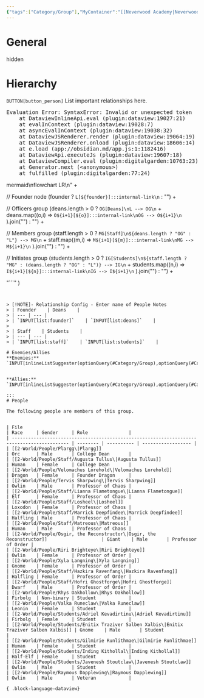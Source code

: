```yaml
---
{"tags":["Category/Group"],"MyContainer":"[[Neverwood Academy|Neverwood Academy]]","MyCategory":"College","image":"map-1.2-lorehold-campus.jpg","obsidianUIMode":"preview","faction":null,"primary_contact":null,"founder":["Velomachus Lorehold"],"deans":["Augusta Tullus","Plargg"],"staff":["Hofri Ghostforge","Losheel","Hazkire Ravenfang","Lianna Flametongue","Marrick Deepfindee","Riri Brighteye","Tervis Sharpwing","Xyla Langning"],"dg-publish":true,"dg-path":"World/Groups/Colleges/Lorehold College.md","permalink":"/world/groups/colleges/lorehold-college/","dgPassFrontmatter":true,"updated":"2025-10-03T15:14:24.000+01:00"}
---
```



# General
hidden
# Hierarchy

`BUTTON[button_person]` List important relationships here. 

<pre class="dataview dataview-error">Evaluation Error: SyntaxError: Invalid or unexpected token
    at DataviewInlineApi.eval (plugin:dataview:19027:21)
    at evalInContext (plugin:dataview:19028:7)
    at asyncEvalInContext (plugin:dataview:19038:32)
    at DataviewJSRenderer.render (plugin:dataview:19064:19)
    at DataviewJSRenderer.onload (plugin:dataview:18606:14)
    at e.load (app://obsidian.md/app.js:1:1182416)
    at DataviewApi.executeJs (plugin:dataview:19607:18)
    at DataviewCompiler.eval (plugin:digitalgarden:10763:23)
    at Generator.next (&lt;anonymous&gt;)
    at fulfilled (plugin:digitalgarden:77:24)</pre>mermaid\nflowchart LR\n" +

  // Founder node
  (founder
    ? `L[${founder}]:::internal-link\n`
    : "") +

  // Officers group
  (deans.length > 0
    ? `OG[Deans]\nL --> OG\n` +
      deans.map((o,i) =>
        `O${i+1}[${o}]:::internal-link\nOG --> O${i+1}\n`
      ).join("")
    : "") +

  // Members group
  (staff.length > 0
    ? `MG[Staff]\n${deans.length ? "OG" : "L"} --> MG\n` +
      staff.map((m,i) =>
        `M${i+1}[${m}]:::internal-link\nMG --> M${i+1}\n`
      ).join("")
    : "") +

  // Initiates group
  (students.length > 0
    ? `IG[Students]\n${staff.length ? "MG" : (deans.length ? "OG" : "L")} --> IG\n` +
      students.map((n,i) =>
        `I${i+1}[${n}]:::internal-link\nIG --> I${i+1}\n`
      ).join("")
    : "") +

  "```"
)
```


> [!NOTE]- Relationship Config - Enter name of People Notes
> | Founder    | Deans    | 
> | --- | --- | 
> | `INPUT[list:founder]`    | `INPUT[list:deans]`    | 
> 
> | Staff    | Students    | 
> | --- | --- | 
> | `INPUT[list:staff]`    | `INPUT[list:students]`    |

# Enemies/Allies
**Enemies:** `INPUT[inlineListSuggester(optionQuery(#Category/Group),optionQuery(#Category/People)):MyEnemies]`
 

**Allies:** `INPUT[inlineListSuggester(optionQuery(#Category/Group),optionQuery(#Category/People)):MyAllies]`
 
:::
# People

The following people are members of this group.  


| File                                                                                        | Race     | Gender     | Role               |
| ------------------------------------------------------------------------------------------- | -------- | ---------- | ------------------ |
| [[2-World/People/Plargg\|Plargg]]                                                        | Orc      | Male       | College Dean       |
| [[2-World/People/Staff/Augusta Tullus\|Augusta Tullus]]                                  | Human    | Female     | College Dean       |
| [[2-World/People/Velomachus Lorehold\|Velomachus Lorehold]]                              | Dragon   | Female     | Founder Dragon     |
| [[2-World/People/Tervis Sharpwing\|Tervis Sharpwing]]                                    | Owlin    | Male       | Professor of Chaos |
| [[2-World/People/Staff/Lianna Flametongue\|Lianna Flametongue]]                          | Elf      | Female     | Professor of Chaos |
| [[2-World/People/Staff/Losheel\|Losheel]]                                                | Loxodon  | Female     | Professor of Chaos |
| [[2-World/People/Staff/Marrick Deepfindee\|Marrick Deepfindee]]                          | Halfling | Male       | Professor of Chaos |
| [[2-World/People/Staff/Matreous\|Matreous]]                                              | Human    | Male       | Professor of Chaos |
| [[2-World/People/Osgir, the Reconstructor\|Osgir, the Reconstructor]]                    | Giant    | Male       | Professor of Order |
| [[2-World/People/Riri Brighteye\|Riri Brighteye]]                                        | Owlin    | Female     | Professor of Order |
| [[2-World/People/Xyla Langning\|Xyla Langning]]                                          | Gnome    | Female     | Professor of Order |
| [[2-World/People/Staff/Hazkira Ravenfang\|Hazkira Ravenfang]]                            | Halfling | Female     | Professor of Order |
| [[2-World/People/Staff/Hofri Ghostforge\|Hofri Ghostforge]]                              | Dwarf    | Male       | Professor of Order |
| [[2-World/People/Rhys Oakhollow\|Rhys Oakhollow]]                                        | Firbolg  | Non-binary | Student            |
| [[2-World/People/Valka Runeclaw\|Valka Runeclaw]]                                        | Leonin   | Female     | Student            |
| [[2-World/People/Students/Adriel Kevadirtinu\|Adriel Kevadirtinu]]                       | Firbolg  | Female     | Student            |
| [[2-World/People/Students/Enitix Traziver Salben Xalbis\|Enitix Traziver Salben Xalbis]] | Gnome    | Male       | Student            |
| [[2-World/People/Students/Gilmirie Runlithmae\|Gilmirie Runlithmae]]                     | Human    | Female     | Student            |
| [[2-World/People/Students/Inding Kithollal\|Inding Kithollal]]                           | Half-Elf | Female     | Student            |
| [[2-World/People/Students/Javenesh Stoutclaw\|Javenesh Stoutclaw]]                       | Owlin    | Male       | Student            |
| [[2-World/People/Raymous Dapplewing\|Raymous Dapplewing]]                                | Owlin    | Male       | Veteran            |

{ .block-language-dataview}
